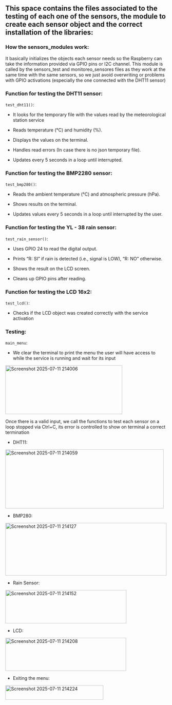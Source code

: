 ## This space contains the files associated to the testing of each one of the sensors, the module to create each sensor object and the correct installation of the libraries:

### How the sensors_modules work:
It basically initializes the objects each sensor needs so the Raspberry can take the information provided via GPIO pins or I2C channel. This module is called by the sensors_test and monitoreo_sensores files as they work at the same time with the same sensors, so we just avoid overwriting or problems with GPIO activations (especially the one connected with the DHT11 sensor)

### Function for testing the DHT11 sensor: 

`test_dht11()`: 

- It looks for the temporary file with the values read by the meteorological station service

- Reads temperature (°C) and humidity (%).

- Displays the values on the terminal.

- Handles read errors (In case there is no json temporary file).

- Updates every 5 seconds in a loop until interrupted.

### Function for testing the BMP2280 sensor: 

`test_bmp280()`:

- Reads the ambient temperature (°C) and atmospheric pressure (hPa).
  
- Shows results on the terminal.

- Updates values every 5 seconds in a loop until interrupted by the user.

### Function for testing the YL - 38 rain sensor:

`test_rain_sensor()`:

- Uses GPIO 24 to read the digital output.

- Prints “R: SI” if rain is detected (i.e., signal is LOW), “R: NO” otherwise.

- Shows the result on the LCD screen.

- Cleans up GPIO pins after reading.

### Function for testing the LCD 16x2: 

`test_lcd()`:

- Checks if the LCD object was created correctly with the service activation

### Testing:

`main_menu`:

- We clear the terminal to print the menu the user will have access to while the service is running and wait for its input
<img width="364" height="152" alt="Screenshot 2025-07-11 214006" src="https://github.com/user-attachments/assets/a5ce5512-23a0-450b-bd96-02073b59c1f9" />

Once there is a valid input, we call the functions to test each sensor on a loop stopped via Ctrl+C, its error is controlled to show on terminal a correct termination

- DHT11:
<img width="493" height="184" alt="Screenshot 2025-07-11 214059" src="https://github.com/user-attachments/assets/93bcbaef-5609-44ea-bd8f-de4029e486be" />

- BMP280:
<img width="502" height="164" alt="Screenshot 2025-07-11 214127" src="https://github.com/user-attachments/assets/db906aed-ddb8-469c-9c8a-f8a410f0e3e8" />

- Rain Sensor:
<img width="377" height="104" alt="Screenshot 2025-07-11 214152" src="https://github.com/user-attachments/assets/63667178-afdb-4779-87d5-d6a6a7ff659f" />

- LCD:
<img width="376" height="103" alt="Screenshot 2025-07-11 214208" src="https://github.com/user-attachments/assets/de845428-9d02-4175-9782-4aeaaeedfb90" />

- Exiting the menu:
<img width="305" height="45" alt="Screenshot 2025-07-11 214224" src="https://github.com/user-attachments/assets/1a6f7e25-fd5c-4611-b66e-1aae93aedb3e" />




